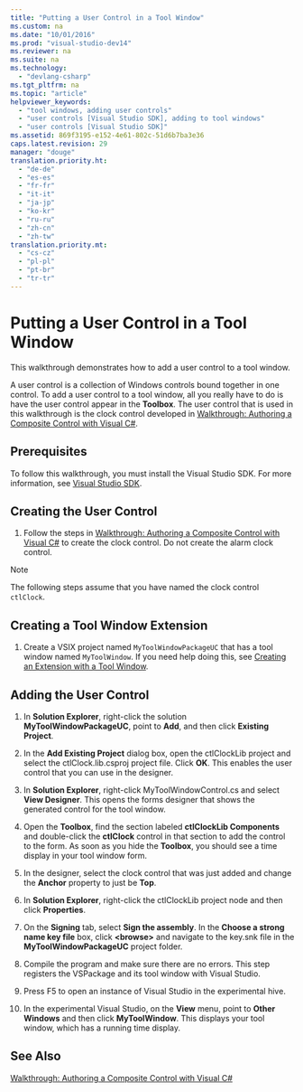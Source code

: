 ```yaml
---
title: "Putting a User Control in a Tool Window"
ms.custom: na
ms.date: "10/01/2016"
ms.prod: "visual-studio-dev14"
ms.reviewer: na
ms.suite: na
ms.technology: 
  - "devlang-csharp"
ms.tgt_pltfrm: na
ms.topic: "article"
helpviewer_keywords: 
  - "tool windows, adding user controls"
  - "user controls [Visual Studio SDK], adding to tool windows"
  - "user controls [Visual Studio SDK]"
ms.assetid: 869f3195-e152-4e61-802c-51d6b7ba3e36
caps.latest.revision: 29
manager: "douge"
translation.priority.ht: 
  - "de-de"
  - "es-es"
  - "fr-fr"
  - "it-it"
  - "ja-jp"
  - "ko-kr"
  - "ru-ru"
  - "zh-cn"
  - "zh-tw"
translation.priority.mt: 
  - "cs-cz"
  - "pl-pl"
  - "pt-br"
  - "tr-tr"
---
```

# Putting a User Control in a Tool Window
This walkthrough demonstrates how to add a user control to a tool window.  
  
 A user control is a collection of Windows controls bound together in one control. To add a user control to a tool window, all you really have to do is have the user control appear in the **Toolbox**. The user control that is used in this walkthrough is the clock control developed in [Walkthrough: Authoring a Composite Control with Visual C#](../Topic/Walkthrough:%20Authoring%20a%20Composite%20Control%20with%20Visual%20C%23.md).  
  
## Prerequisites  
 To follow this walkthrough, you must install the Visual Studio SDK. For more information, see [Visual Studio SDK](../Topic/Visual%20Studio%20SDK.md).  
  
## Creating the User Control  
  
1.  Follow the steps in [Walkthrough: Authoring a Composite Control with Visual C#](../Topic/Walkthrough:%20Authoring%20a%20Composite%20Control%20with%20Visual%20C%23.md) to create the clock control. Do not create the alarm clock control.  
  
> [!NOTE]
>  The following steps assume that you have named the clock control `ctlClock`.  
  
## Creating a Tool Window Extension  
  
1.  Create a VSIX project named `MyToolWindowPackageUC` that has a tool window named `MyToolWindow`. If you need help doing this, see [Creating an Extension with a Tool Window](../Topic/Creating%20an%20Extension%20with%20a%20Tool%20Window.md).  
  
## Adding the User Control  
  
1.  In **Solution Explorer**, right-click the solution **MyToolWindowPackageUC**, point to **Add**, and then click **Existing Project**.  
  
2.  In the **Add Existing Project** dialog box, open the ctlClockLib project and select the ctlClock.lib.csproj project file. Click **OK**. This enables the user control that you can use in the designer.  
  
3.  In **Solution Explorer**, right-click MyToolWindowControl.cs and select **View Designer**. This opens the forms designer that shows the generated control for the tool window.  
  
4.  Open the **Toolbox**, find the section labeled **ctlClockLib Components** and double-click the **ctlClock** control in that section to add the control to the form. As soon as you hide the **Toolbox**, you should see a time display in your tool window form.  
  
5.  In the designer, select the clock control that was just added and change the **Anchor** property to just be **Top**.  
  
6.  In **Solution Explorer**, right-click the ctlClockLib project node and then click **Properties**.  
  
7.  On the **Signing** tab, select **Sign the assembly**. In the **Choose a strong name key file** box, click **\<browse>** and navigate to the key.snk file in the **MyToolWindowPackageUC** project folder.  
  
8.  Compile the program and make sure there are no errors. This step registers the VSPackage and its tool window with Visual Studio.  
  
9. Press F5 to open an instance of Visual Studio in the experimental hive.  
  
10. In the experimental Visual Studio, on the **View** menu, point to **Other Windows** and then click **MyToolWindow**. This displays your tool window, which has a running time display.  
  
## See Also  
 [Walkthrough: Authoring a Composite Control with Visual C#](../Topic/Walkthrough:%20Authoring%20a%20Composite%20Control%20with%20Visual%20C%23.md)